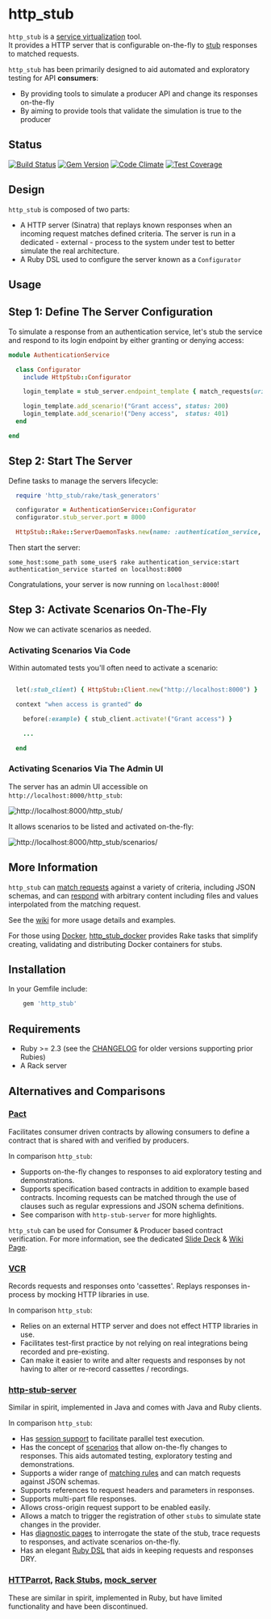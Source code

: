 http_stub
=========

```http_stub``` is a [service virtualization](https://en.wikipedia.org/wiki/Service_virtualization) tool.<br/>
It provides a HTTP server that is configurable on-the-fly to [stub](https://en.wikipedia.org/wiki/Test_stub) responses
to matched requests.

```http_stub``` has been primarily designed to aid automated and exploratory testing for API **consumers**:
* By providing tools to simulate a producer API and change its responses on-the-fly 
* By aiming to provide tools that validate the simulation is true to the producer

Status
------

[![Build Status](https://travis-ci.org/MYOB-Technology/http_stub.svg)](https://travis-ci.org/MYOB-Technology/http_stub)
[![Gem Version](https://badge.fury.io/rb/http_stub.svg)](http://badge.fury.io/rb/http_stub)
[![Code Climate](https://codeclimate.com/github/MYOB-Technology/http_stub/badges/gpa.svg)](https://codeclimate.com/github/MYOB-Technology/http_stub)
[![Test Coverage](https://codeclimate.com/github/MYOB-Technology/http_stub/badges/coverage.svg)](https://codeclimate.com/github/MYOB-Technology/http_stub/coverage)

Design
------

```http_stub``` is composed of two parts:
* A HTTP server (Sinatra) that replays known responses when an incoming request matches defined criteria.  The server 
  is run in a dedicated - external - process to the system under test to better simulate the real architecture. 
* A Ruby DSL used to configure the server known as a ```Configurator```

Usage
-----

## Step 1: Define The Server Configuration ##

To simulate a response from an authentication service, let's stub the service and respond to its login endpoint by
either granting or denying access:

```ruby
module AuthenticationService

  class Configurator
    include HttpStub::Configurator

    login_template = stub_server.endpoint_template { match_requests(uri: "/login", method: :post) }

    login_template.add_scenario!("Grant access", status: 200)
    login_template.add_scenario!("Deny access",  status: 401)
  end

end
```

## Step 2: Start The Server ##

Define tasks to manage the servers lifecycle:

```ruby
  require 'http_stub/rake/task_generators'

  configurator = AuthenticationService::Configurator
  configurator.stub_server.port = 8000

  HttpStub::Rake::ServerDaemonTasks.new(name: :authentication_service, configurator: configurator)
```

Then start the server:

```
some_host:some_path some_user$ rake authentication_service:start
authentication_service started on localhost:8000
```

Congratulations, your server is now running on `localhost:8000`!

## Step 3: Activate Scenarios On-The-Fly ##

Now we can activate scenarios as needed.

### Activating Scenarios Via Code ###

Within automated tests you'll often need to activate a scenario:

```ruby

  let(:stub_client) { HttpStub::Client.new("http://localhost:8000") }

  context "when access is granted" do

    before(:example) { stub_client.activate!("Grant access") }

    ...

  end
```

### Activating Scenarios Via The Admin UI ###

The server has an admin UI accessible on ```http://localhost:8000/http_stub```:

![http://localhost:8000/http_stub/](examples/resources/admin_ui_homepage.png "Admin UI Homepage")

It allows scenarios to be listed and activated on-the-fly:

![http://localhost:8000/http_stub/scenarios/](examples/resources/admin_ui_scenarios.png "Admin UI Scenarios")

More Information
----------------

```http_stub``` can [match requests](https://github.com/MYOB-Technology/http_stub/wiki/Stub-Request-Matching) against a
variety of criteria, including JSON schemas, and can
[respond](https://github.com/MYOB-Technology/http_stub/wiki/Stub-Responses) with arbitrary content including files and
values interpolated from the matching request.

See the [wiki](https://github.com/MYOB-Technology/http_stub/wiki) for more usage details and examples.

For those using [Docker](https://www.docker.com),
[http_stub_docker](https://github.com/MYOB-Technology/http_stub_docker) provides Rake tasks that simplify creating,
validating and distributing Docker containers for stubs. 

Installation
------------

In your Gemfile include:

```ruby
    gem 'http_stub'
```

Requirements
------------

* Ruby >= 2.3 (see the [CHANGELOG](https://github.com/MYOB-Technology/http_stub/blob/master/CHANGELOG.md) for older versions supporting prior Rubies)
* A Rack server

Alternatives and Comparisons
----------------------------

### [Pact](https://github.com/realestate-com-au/pact)
Facilitates consumer driven contracts by allowing consumers to define a contract that is shared with and verified by producers.

In comparison ```http_stub```:
* Supports on-the-fly changes to responses to aid exploratory testing and demonstrations.
* Supports specification based contracts in addition to example based contracts.  Incoming requests can be matched through the use of clauses such as regular expressions and JSON schema definitions.
* See comparison with ```http-stub-server``` for more highlights.

```http_stub``` can be used for Consumer & Producer based contract verification.
For more information, see the dedicated [Slide Deck](https://docs.google.com/presentation/d/18iikw5rXuHNt7TxmAuiak9kFXR3wmObMMB1jlqrrwbQ/edit?usp=sharing) & [Wiki Page](https://github.com/MYOB-Technology/http_stub/wiki/Contract-Based-Testing-Recommendations).

### [VCR](https://github.com/vcr/vcr)
Records requests and responses onto 'cassettes'.  Replays responses in-process by mocking HTTP libraries in use.

In comparison ```http_stub```:
* Relies on an external HTTP server and does not effect HTTP libraries in use.
* Facilitates test-first practice by not relying on real integrations being recorded and pre-existing.
* Can make it easier to write and alter requests and responses by not having to alter or re-record cassettes / recordings.

### [http-stub-server](https://github.com/Sensis/http-stub-server)
Similar in spirit, implemented in Java and comes with Java and Ruby clients.

In comparison ```http_stub```:
* Has [session support](https://github.com/MYOB-Technology/http_stub/wiki/Stub%20Sessions) to facilitate parallel test execution.
* Has the concept of [scenarios](https://github.com/MYOB-Technology/http_stub/wiki/Scenarios) that allow on-the-fly changes to responses.  This aids automated testing, exploratory testing and demonstrations.
* Supports a wider range of [matching rules](https://github.com/MYOB-Technology/http_stub/wiki/Stub-Request-Matching) and can match requests against JSON schemas.
* Supports references to request headers and parameters in responses.
* Supports multi-part file responses.
* Allows cross-origin request support to be enabled easily.
* Allows a match to trigger the registration of other ```stubs``` to simulate state changes in the provider.
* Has [diagnostic pages](https://github.com/MYOB-Technology/http_stub/wiki/Diagnostic-Pages) to interrogate the state of the stub, trace requests to responses, and activate scenarios on-the-fly.
* Has an elegant [Ruby DSL](https://github.com/MYOB-Technology/http_stub/wiki/The-Configurator-DSL) that aids in keeping requests and responses DRY.

### [HTTParrot](https://github.com/abrandoned/httparrot), [Rack Stubs](https://github.com/featurist/rack-stubs), [mock_server](https://github.com/unixcharles/mock_server)
These are similar in spirit, implemented in Ruby, but have limited functionality and have been discontinued.
